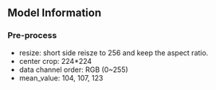 ## Model Information
### Pre-process

+ resize: short side reisze to 256 and keep the aspect ratio.
+ center crop: 224*224                            
+ data channel order: RGB (0~255)                  
+ mean_value: 104, 107, 123 
